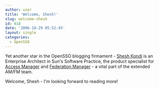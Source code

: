 ```yaml
---
author: user
title: 'Welcome, Shesh!'
slug: welcome-shesh
id: 618
date: '2006-10-29 05:52:45'
layout: single
categories:
  - OpenSSO
---
```


Yet another star in the OpenSSO blogging firmament - [Shesh Kondi](http://blogs.sun.com/shesh) is an Enterprise Architect in Sun's Software Practice, the product specialist for [Access Manager](http://www.sun.com/software/products/access_mgr/index.xml) and [Federation Manager](http://www.sun.com/software/products/federation_mgr/index.xml) - a vital part of the extended AM/FM team.

Welcome, Shesh - I'm looking forward to reading more!